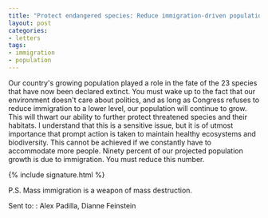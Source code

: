 ```yaml
---
title: "Protect endangered species: Reduce immigration-driven population growth"
layout: post
categories:
- letters
tags:
- immigration
- population
---
```


Our country's growing population played a role in the fate of the 23 species that have now been declared extinct. You must wake up to the fact that our environment doesn't care about politics, and as long as Congress refuses to reduce immigration to a lower level, our population will continue to grow. This will thwart our ability to further protect threatened species and their habitats. I understand that this is a sensitive issue, but it is of utmost importance that prompt action is taken to maintain healthy ecosystems and biodiversity. This cannot be achieved if we constantly have to accommodate more people. Ninety percent of our projected population growth is due to immigration. You must reduce this number.

{% include signature.html %}

P.S. Mass immigration is a weapon of mass destruction.

Sent to:
: Alex Padilla, Dianne Feinstein

